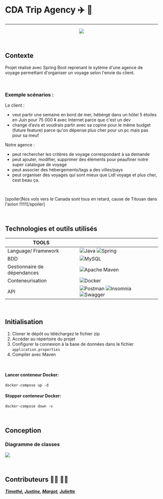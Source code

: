 # CDA Trip Agency :airplane: :sunrise:

<hr>

<div align="center">
  
  ![](https://media.giphy.com/media/v1.Y2lkPTc5MGI3NjExaHJvZXV6aGR6M25oa3BwcXlnNXJ3Y2doNjRuZnlwaDNyMXJ2dTEwayZlcD12MV9pbnRlcm5hbF9naWZfYnlfaWQmY3Q9Zw/M8wGfV2Ohj5mE1PYiX/giphy.gif)
  
</div>







<br>

## Contexte

Projet réalisé avec Spring Boot reprenant le sytème d'une agence de voyage permettant d'organiser un voyage selon l'envie du client. <br>


<br>

### Exemple scénarios  :

Le client  :
- veut partir une semaine en bord de mer, hébérgé dans un hôtel 5 étoiles en Juin pour 75 000 ¥ avec Internet parce que c'est un dev
- change d’avis et voudrais partir avec sa copine pour le même budget (future feature) parce qu'on dépense plus cher pour un pc mais pas pour sa meuf


Notre agence  :
- peut rechercher les critères de voyage correspondant à sa demande 
- peut ajouter, modifier, supprimer des éléments pour peaufiner notre super catalogue de voyage
- peut associer des hébergements/tags a des villes/pays
- peut organiser des voyages qui sont mieux que Lidl voyage et plus cher, cest beau ça.
<br>

[spoiler]Nos vols vers le Canada sont tous en retard, cause de Titouan dans l'avion !!!!!![/spoiler]



<br>

## Technologies et outils utilisés 




| TOOLS                       |                                                                                                                            |
|-----------------------------|----------------------------------------------------------------------------------------------------------------------------|
| Language/ Framework         | ![Java](https://img.shields.io/badge/java-%23ED8B00.svg?style=for-the-badge&logo=openjdk&logoColor=white) ![Spring](https://img.shields.io/badge/spring-%236DB33F.svg?style=for-the-badge&logo=spring&logoColor=white)              |
| BDD                         | ![MySQL](https://img.shields.io/badge/mysql-%2300f.svg?style=for-the-badge&logo=mysql&logoColor=white)                     |   |   |   |
| Gestionnaire de dépendances | ![Apache Maven](https://img.shields.io/badge/Apache%20Maven-C71A36?style=for-the-badge&logo=Apache%20Maven&logoColor=white) |
| Conteneurisation            | ![Docker](https://img.shields.io/badge/docker-%230db7ed.svg?style=for-the-badge&logo=docker&logoColor=white)               |
| API              | ![Postman](https://img.shields.io/badge/Postman-FF6C37?style=for-the-badge&logo=postman&logoColor=white) ![Insomnia](https://img.shields.io/badge/Insomnia-black?style=for-the-badge&logo=insomnia&logoColor=5849BE)    ![Swagger](https://img.shields.io/badge/-Swagger-%23Clojure?style=for-the-badge&logo=swagger&logoColor=white)              |
<br>

## Initialisation


1. Cloner le dépôt ou téléchargez le fichier zip
2. Accéder au répertoire du projet
3. Configurer la connexion à la base de données dans le fichier `application.properties` 
4. Compiler avec Maven

<br>

#### Lancer conteneur Docker:
````
docker-compose up -d
````

#### Stopper conteneur Docker:

````
docker-compose down -v
````

<br>

## Conception


### Diagramme de classes

![](https://www.planttext.com/api/plantuml/png/fLDDQyCm3BtxLvYSDiB2TisfPHsK7KRPIkzEegO2nmwoMrR6_ljavxCTFOm54YjFblpq92-SL-IFZPP2mzvBRoLXVV2oGeBIepL2b5ev9tVsh6gGNoB5IkOIZHTfgyukbnl-YlI4MaCkTs4HAMV5_TPwfNDPsMCHC6ERPurWV2wT9pHrX0g2LtiarwVia0sJmX9RPVpWE5bEjRDQf0VhWUrrM4H907HtBzonRGcRQ3UsmZr6KtmF_0FBZlrqqaJaWlqK5FzlHytgdyLOVH7HQbM2wxMO8IjqhJN8qembXjDMq7Bnev0HMnBX2IPrA-LXoHRbSiLc1xo3Pnq7fBHDgsg37FGni2Ny7Bj1u81EKIDkz04elFmpw3dJS2xjLEOQ2g0Q6kxdRu768_zM-rYWALwynSbxGPs7gyxbLjN_BuAJtEnks2L479laAP4F3vRNB7jBUfAXpptG-IP7l2bNlfbUDtQ4uUu6xkgyUUXSzkGno_gDqGgITCy2JCMN-WS0)

[//]: # ()
[//]: # (```puml)

[//]: # ()
[//]: # (    left to right direction)

[//]: # ()
[//]: # (class Voyage {)

[//]: # (+id : int)

[//]: # (+pays: Pays)

[//]: # (+ville: Ville)

[//]: # (+tarifTotal: double)

[//]: # (+nomClient: string)

[//]: # (+nombreJours: int)

[//]: # (+nombreParticipants: int)

[//]: # (+vol: Vol)

[//]: # (+hotel: Hotel)

[//]: # (creer&#40;&#41;)

[//]: # (supprimer&#40;&#41;)

[//]: # (modifier&#40;&#41;)

[//]: # ()
[//]: # (})

[//]: # ()
[//]: # (class Pays {)

[//]: # (+id: int)

[//]: # (+nom: string)

[//]: # (+ville: Ville)

[//]: # ()
[//]: # (})

[//]: # ()
[//]: # (class Ville {)

[//]: # (+id: int)

[//]: # (+nom: string)

[//]: # (+pays: Pays)

[//]: # ()
[//]: # (})

[//]: # ()
[//]: # (class Vol {)

[//]: # (+id: int)

[//]: # (+placesTotal: int)

[//]: # (+placesDisponibles: int)

[//]: # (+villeDepart: Ville)

[//]: # (+villeArrivee: Ville)

[//]: # (+dateAller: Date)

[//]: # (+dateRetour: Date)

[//]: # (+compagnie: String)

[//]: # (+prix: double)

[//]: # (reserver&#40;&#41;)

[//]: # (rechercher&#40;&#41;)

[//]: # (creer&#40;&#41;)

[//]: # (modifier&#40;&#41;)

[//]: # (supprimer&#40;&#41;)

[//]: # ()
[//]: # (})

[//]: # ()
[//]: # (class Hebergement {)

[//]: # (+id: int)

[//]: # (+nom: String)

[//]: # (+placesTotal: int)

[//]: # (+placesDisponibles: int)

[//]: # (+ville: Ville)

[//]: # (+nbEtoiles: int)

[//]: # (+prix: double)

[//]: # (+tag Tag)

[//]: # (reserver&#40;&#41;)

[//]: # (rechercher&#40;&#41;)

[//]: # (creer&#40;&#41;)

[//]: # (modifier&#40;&#41;)

[//]: # (supprimer&#40;&#41;)

[//]: # ()
[//]: # (})

[//]: # ()
[//]: # (class Tag {)

[//]: # (+id: int)

[//]: # (+nom: string)

[//]: # ()
[//]: # (})

[//]: # ()
[//]: # ()
[//]: # ()
[//]: # (Pays "1" --o "1..N" Ville)

[//]: # (Vol "1..N" --o "1" Ville)

[//]: # (Voyage "1..N" --o "1" Hebergement)

[//]: # (Voyage "1..N" --o "1" Vol)

[//]: # (Ville "1" --o "1..N" Hebergement)

[//]: # (Hebergement "0.." --o "0.." Tag)

[//]: # ()
[//]: # ()
[//]: # (  )
[//]: # (```)
<br>

## Contributeurs  :woman_technologist: :man_technologist:



**_[Timothé](https://github.com/timothedepoorter), [Justine](https://github.com/Arheee), [Margot](https://media.giphy.com/media/v1.Y2lkPTc5MGI3NjExbHd5YTdvcTl0dTduaXVkZ3p0YWJxd3BkY3l3YW10YWliZXdzcTMyZSZlcD12MV9pbnRlcm5hbF9naWZfYnlfaWQmY3Q9Zw/HaBTHigPfnpYvHISuX/giphy.gif), [Juliette](https://github.com/Juliette117)_**

<br>


